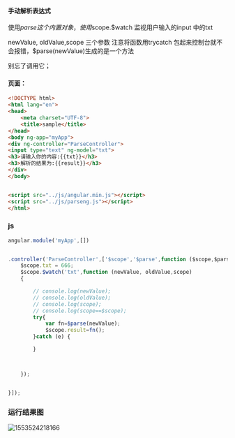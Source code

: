 #### 手动解析表达式

使用$parse 这个内置对象， 使用$scope.$watch 监视用户输入的input 中的txt

newValue, oldValue,scope 三个参数 注意将函数用trycatch 包起来控制台就不会报错，$parse(newValue)生成的是一个方法

别忘了调用它；



#### 页面：

```html
<!DOCTYPE html>
<html lang="en">
<head>
    <meta charset="UTF-8">
    <title>sample</title>
</head>
<body ng-app="myApp">
<div ng-controller="ParseController">
<input type="text" ng-model="txt">
<h3>请输入你的内容:{{txt}}</h3>
<h3>解析的结果为:{{result}}</h3>
</div>
</body>


<script src="../js/angular.min.js"></script>
<script src="../js/parseng.js"></script>
</html>


```

### js

```js
angular.module('myApp',[])


.controller('ParseController',['$scope','$parse',function ($scope,$parse) {
    $scope.txt = 666;
    $scope.$watch('txt',function (newValue, oldValue,scope)
    {

        // console.log(newValue);
        // console.log(oldValue);
        // console.log(scope);
        // console.log(scope==$scope);
        try{
            var fn=$parse(newValue);
            $scope.result=fn();
        }catch (e) {

        }



    });


}]);
```



### 运行结果图

![1553524218166](C:\Users\郑强\AppData\Roaming\Typora\typora-user-images\1553524218166.png)





